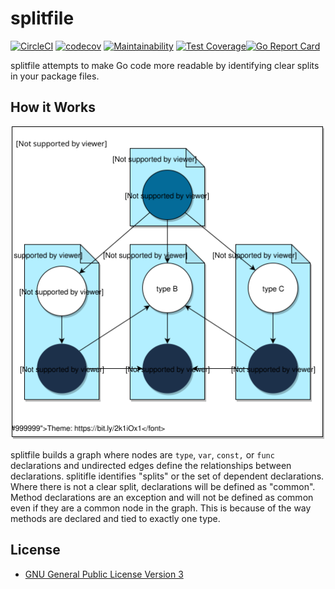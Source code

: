 # splitfile

[![CircleCI](https://circleci.com/gh/mccurdyc/splitfile.svg?style=svg)](https://circleci.com/gh/mccurdyc/splitfile) [![codecov](https://codecov.io/gh/mccurdyc/splitfile/branch/master/graph/badge.svg)](https://codecov.io/gh/mccurdyc/splitfile) [![Maintainability](https://api.codeclimate.com/v1/badges/7f656f940224c3fe4365/maintainability)](https://codeclimate.com/github/mccurdyc/splitfile/maintainability) [![Test Coverage](https://api.codeclimate.com/v1/badges/7f656f940224c3fe4365/test_coverage)](https://codeclimate.com/github/mccurdyc/splitfile/test_coverage)[![Go Report Card](https://goreportcard.com/badge/github.com/mccurdyc/splitfile)](https://goreportcard.com/report/github.com/mccurdyc/splitfile)

splitfile attempts to make Go code more readable by identifying clear splits in
your package files.

## How it Works

<p align="center">
  <img width="500" height="500" src="https://github.com/mccurdyc/splitfile/blob/master/docs/imgs/splitfile.svg?raw=true">
</p>

splitfile builds a graph where nodes are `type`, `var`, `const,` or `func` declarations
and undirected edges define the relationships between declarations. splitifle identifies
"splits" or the set of dependent declarations. Where there is not a clear split,
declarations will be defined as "common". Method declarations are an exception and
will not be defined as common even if they are a common node in the graph. This is
because of the way methods are declared and tied to exactly one type.

## License
+ [GNU General Public License Version 3](./LICENSE)
